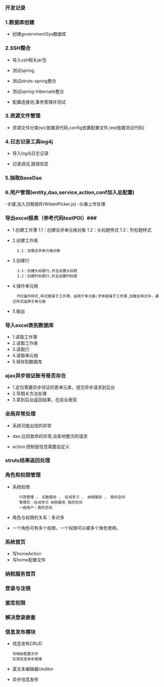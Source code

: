 
### 开发记录 ###

### 1.数据库创建 ###

- 创建governmentSys数据库

### 2.SSH整合 ###

- 导入ssh相关jar包

- 测试spring

- 测试struts-spring整合

- 测试spring-hibernate整合

- 配置连接池,事务管理并测试

### 3.资源文件管理 ###

- 资源文件分类(src放置源代码,config放置配置文件,test放置测试代码)

### 4.日志记录工具log4j ###

- 导入log4j日志记录

- 记录调试,报错信息

### 5.抽取BaseDao ###

### 6.用户管理(entity,dao,service,action,conf加入总配置)
-关键,加入日期插件(WdatePicker.js)
-头像上传处理

### 导出excel报表（参考代码testPOI）###
- 1.创建工作薄
        1.1：创建合并单元格对象
        1.2：头标题样式
        1.3：列标题样式
- 2.创建工作表

        2.1：加载合并单元格对象

- 3.创建行

        3.1：创建头标题行,并且设置头标题
        3.2：创建列标题行,并且设置列标题

- 4.操作单元格

        POI操作样式,样式是属于工作薄，运用于单元格;字体是属于工作薄,加载在样式中，通过样式运用于单元格

- 5.输出

### 导入excel表到数据库 ###
- 1.读取工作薄
- 2.读取工作表
- 3.读取行
- 4.读取单元格
- 5.保存到数据库

### ajax异步验证账号是否存在 ###

- 1.定位需要异步验证的表单元素，提交异步请求到后台
- 2.写相关方法处理
- 3.拿到后台返回结果，在前台表现

### 全局异常处理 ###

- 系统可能出现的异常

- dao:比较致命的异常,会影响整次的请求
- action:控制层信息需要自定义
### struts结果返回处理 ###

### 角色和权限管理 ###

- 系统权限

         行政管理 ， 后勤服务 ， 在线学习 ， 纳税服务 ， 我的空间
         管理员：在线学习 纳税服务 我的空间
         一般用户：我的空间

- 角色与权限的关系：多对多
- 一个角色可有多个权限，一个权限可以被多个角色使用。

### 系统首页 ###

- 写homeAction
- 写home配置文件

### 纳税服务首页 ###

### 登录与注销 ###

### 鉴定权限 ###

### 解决登录嵌套 ###


### 信息发布模块 ###

- 信息发布CRUD

      写映射配置文件
      实现信息发布管理

- 富文本编辑器Ueditor

- 异步信息发布









